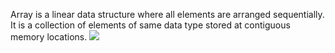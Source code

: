 Array is a linear data structure where all elements are arranged sequentially.
It is a collection of elements of same data type stored 
at contiguous memory locations. 
![](https://media.geeksforgeeks.org/wp-content/uploads/20240410101419/Getting-Started-with-Array-Data-Structure.webp)